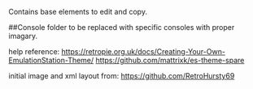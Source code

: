 Contains base elements to edit and copy.

##Console folder to be replaced with specific consoles with proper imagary.

help reference:
https://retropie.org.uk/docs/Creating-Your-Own-EmulationStation-Theme/
https://github.com/mattrixk/es-theme-spare

initial image and xml layout from: https://github.com/RetroHursty69